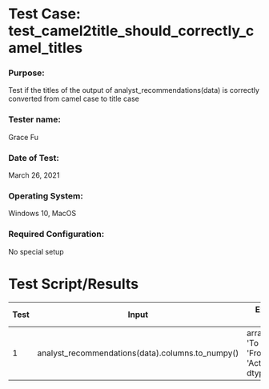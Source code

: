 # Test Case: test_camel2title_should_correctly_camel_titles

### Purpose:

Test if the titles of the output of analyst_recommendations(data) is correctly converted from camel case to title case

### Tester name:

Grace Fu

### Date of Test:

March 26, 2021

### Operating System:

Windows 10, MacOS

### Required Configuration:

No special setup

# Test Script/Results

| Test | Input                                            | Expected Result                                                   | Actual Result                                                     | Pass/Fail |
| ---- | ------------------------------------------------ | ----------------------------------------------------------------- | ----------------------------------------------------------------- | --------- |
| 1    | analyst_recommendations(data).columns.to_numpy() | array(['Firm', 'To Grade', 'From Grade', 'Action'], dtype=object) | array(['Firm', 'To Grade', 'From Grade', 'Action'], dtype=object) | Pass      |
